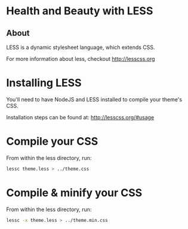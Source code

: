 # Health and Beauty with LESS


## About

LESS is a dynamic stylesheet language, which extends CSS.

For more information about less, checkout  http://lesscss.org


# Installing LESS

You'll need to have NodeJS and LESS installed to compile your theme's CSS.

Installation steps can be found at: http://lesscss.org/#usage



# Compile your CSS

From within the less directory, run:

```bash
lessc theme.less > ../theme.css
```



# Compile & minify your CSS

From within the less directory, run:

```bash
lessc -x theme.less > ../theme.min.css
```
